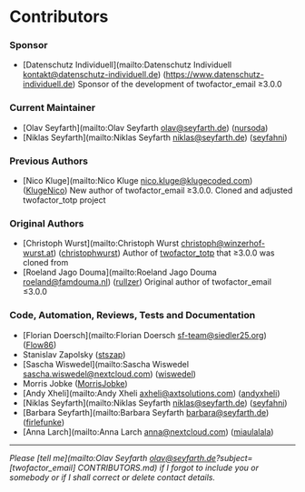 # Contributors

### Sponsor

* [Datenschutz Individuell](mailto:Datenschutz Individuell <kontakt@datenschutz-individuell.de>) (https://www.datenschutz-individuell.de)
  Sponsor of the development of twofactor_email ≥3.0.0

### Current Maintainer

* [Olav Seyfarth](mailto:Olav Seyfarth <olav@seyfarth.de>) ([nursoda](https://github.com/nursoda))
* [Niklas Seyfarth](mailto:Niklas Seyfarth <niklas@seyfarth.de>) ([seyfahni](https://github.com/seyfahni))

### Previous Authors

* [Nico Kluge](mailto:Nico Kluge <nico.kluge@klugecoded.com>) ([KlugeNico](https://github.com/KlugeNico))
  New author of twofactor_email ≥3.0.0. Cloned and adjusted twofactor_totp project

### Original Authors

* [Christoph Wurst](mailto:Christoph Wurst <christoph@winzerhof-wurst.at>) ([christophwurst](christophwurst))
  Author of [twofactor_totp](https://github.com/nextcloud/twofactor_totp) that ≥3.0.0 was cloned from
* [Roeland Jago Douma](mailto:Roeland Jago Douma <roeland@famdouma.nl>) ([rullzer](https://github.com/rullzer))
  Original author of twofactor_email ≤3.0.0

### Code, Automation, Reviews, Tests and Documentation

* [Florian Doersch](mailto:Florian Doersch <sf-team@siedler25.org>) ([Flow86](https://github.com/Flow86))
* Stanislav Zapolsky ([stszap](https://github.com/stszap))
* [Sascha Wiswedel](mailto:Sascha Wiswedel <sascha.wiswedel@nextcloud.com>) ([wiswedel](https://github.com/wiswedel))
* Morris Jobke ([MorrisJobke](https://github.com/MorrisJobke))
* [Andy Xheli](mailto:Andy Xheli <axheli@axtsolutions.com>) ([andyxheli](https://github.com/andyxheli))
* [Niklas Seyfarth](mailto:Niklas Seyfarth  <niklas@seyfarth.de>) ([seyfahni](https://github.com/seyfahni))
* [Barbara Seyfarth](mailto:Barbara Seyfarth <barbara@seyfarth.de>) ([firlefunke](https://github.com/firlefunke))
* [Anna Larch](mailto:Anna Larch <anna@nextcloud.com>) ([miaulalala](https://github.com/miaulalala))

____

*Please [tell me](mailto:Olav Seyfarth <olav@seyfarth.de>?subject=[twofactor_email] CONTRIBUTORS.md) if I forgot to include you or somebody or if I shall correct or delete contact details.*

